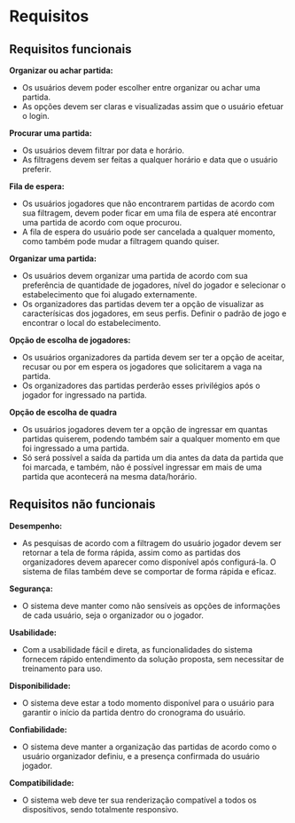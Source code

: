 # Requisitos

## Requisitos funcionais
**Organizar ou achar partida:**
- Os usuários devem poder escolher entre organizar ou achar uma partida.
- As opções devem ser claras e visualizadas assim que o usuário efetuar o login.

**Procurar uma partida:**
- Os usuários devem filtrar por data e horário.
- As filtragens devem ser feitas a qualquer horário e data que o usuário preferir.
  
**Fila de espera:**
- Os usuários jogadores que não encontrarem partidas de acordo com sua filtragem, devem poder ficar em uma fila de espera até encontrar uma partida de acordo com oque procurou.
- A fila de espera do usuário pode ser cancelada a qualquer momento, como também pode mudar a filtragem quando quiser.
  
**Organizar uma partida:**
- Os usuários devem organizar uma partida de acordo com sua preferência de quantidade de jogadores, nível do jogador e selecionar o estabelecimento que foi alugado externamente.
- Os organizadores das partidas devem ter a opção de visualizar as caracterísicas dos jogadores, em seus perfis. Definir o padrão de jogo e encontrar o local do estabelecimento.

**Opção de escolha de jogadores:**
- Os usuários organizadores da partida devem ser ter a opção de aceitar, recusar ou por em espera os jogadores que solicitarem a vaga na partida.
- Os organizadores das partidas perderão esses privilégios após o jogador for ingressado na partida.

**Opção de escolha de quadra**
- Os usuários jogadores devem ter a opção de ingressar em quantas partidas quiserem, podendo também sair a qualquer momento em que foi ingressado a uma partida.
- Só será possível a saída da partida um dia antes da data da partida que foi marcada, e também, não é possível ingressar em mais de uma partida que acontecerá na mesma data/horário.

## Requisitos não funcionais

**Desempenho:**
- As pesquisas de acordo com a filtragem do usuário jogador devem ser retornar a tela de forma rápida, assim como as partidas dos organizadores devem aparecer como disponível após configurá-la. O sistema de filas também deve se comportar de forma rápida e eficaz.

**Segurança:**
- O sistema deve manter como não sensíveis as opções de informações de cada usuário, seja o organizador ou o jogador.

**Usabilidade:**
- Com a usabilidade fácil e direta, as funcionalidades do sistema fornecem rápido entendimento da solução proposta, sem necessitar de treinamento para uso.

**Disponibilidade:**
- O sistema deve estar a todo momento disponível para o usuário para garantir o início da partida dentro do cronograma do usuário.

**Confiabilidade:**
- O sistema deve manter a organização das partidas de acordo como o usuário organizador definiu, e a presença confirmada do usuário jogador.

**Compatibilidade:**
- O sistema web deve ter sua renderização compatível a todos os dispositivos, sendo totalmente responsivo.
